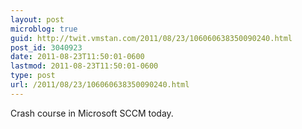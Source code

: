 ```yaml
---
layout: post
microblog: true
guid: http://twit.vmstan.com/2011/08/23/106060638350090240.html
post_id: 3040923
date: 2011-08-23T11:50:01-0600
lastmod: 2011-08-23T11:50:01-0600
type: post
url: /2011/08/23/106060638350090240.html
---
```

Crash course in Microsoft SCCM today.

